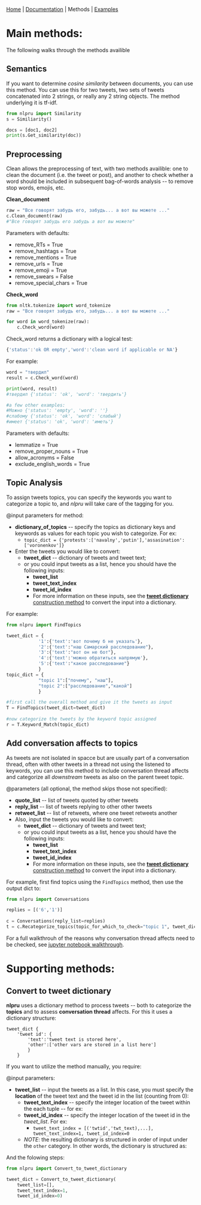 [Home](../README.md) |  [Documentation](README.md) | Methods | [Examples](../examples/README.md)

# Main methods:

The following walks through the methods availible

## Semantics

If you want to determine *cosine similarity* between documents, you can use this method. You can use this for two tweets, two sets of tweets concatenated into 2 strings, or really any 2 string objects. The method underlying it is tf-idf.

```python
from nlpru import Similarity
s = Similiarity()

docs = [doc1, doc2]
print(s.Get_similarity(doc))
```

## Preprocessing

Clean allows the preprocessing of text, with two methods availible: one to clean the document (i.e. the tweet or post), and another to check whether a word should be included in subsequent bag-of-words analysis -- to remove stop words, emojis, etc.

**Clean_document**
```python
raw = "Все говорят забудь его, забудь... а вот вы можете ..."
c.Clean_document(raw)
#"Все говорят забудь его забудь а вот вы можете"
```
Parameters with defaults:
* remove_RTs = True
* remove_hashtags = True
* remove_mentions = True
* remove_urls = True
* remove_emoji = True
* remove_swears = False
* remove_special_chars = True


**Check_word**

```python
from nltk.tokenize import word_tokenize 
raw = "Все говорят забудь его, забудь... а вот вы можете ..."

for word in word_tokenize(raw):
    c.Check_word(word)
```

Check_word returns a dictionary with a logical test: 
```javascript
{'status':'ok OR empty','word':'clean word if applicable or NA'}
```

For example:
```python
word = "твердил"
result = c.Check_word(word)

print(word, result)
#твердил {'status': 'ok', 'word': 'твердить'}

#a few other examples:
#Можно {'status': 'empty', 'word': ''}
#слабому {'status': 'ok', 'word': 'слабый'}
#имеет {'status': 'ok', 'word': 'иметь'}
```
Parameters with defaults:
* lemmatize = True 
* remove_proper_nouns = True
* allow_acronyms = False 
* exclude_english_words = True

## Topic Analysis

To assign tweets topics, you can specify the keywords you want to categorize a topic to, and *nlpru* will take care of the tagging for you. 

@input parameters for method:
* **dictionary_of_topics** -- specify the topics as dictionary keys and keywords as values for each topic you wish to categorize. For ex:
    * `topic_dict = {'protests':['navalny','putin'],'assasination':['voronenkov']}`
* Enter the tweets you would like to convert: 
    * **tweet_dict** -- dictionary of tweets and tweet text;
    * or you could input tweets as a list, hence you should have the following inputs:
        * **tweet_list**
        * **tweet_text_index**
        * **tweet_id_index**
        * For more information on these inputs, see the [**tweet dictionary** construction method](#convert-to-tweet-dictionary) to convert the input into a dictionary.
    

For example: 

```python
from nlpru import FindTopics

tweet_dict = {
            '1':{'text':'вот почему б не указать'},
            '2':{'text':"наш Самарский расследование"},
            '3':{'text':"вот он не бот"},
            '4':{'text':'можно обратиться напрямую'},
            '5':{'text':"какое расследование"}
            }
topic_dict = {
            "topic 1":["почему", "наш"],
            "topic 2":["расследование","какой"]
            }

#first call the overall method and give it the tweets as input
T = FindTopics(tweet_dict=tweet_dict) 
            
#now categorize the tweets by the keyword topic assigned
r = T.Keyword_Match(topic_dict)
```
    
## Add conversation affects to topics

As tweets are not isolated in spacce but are usually part of a conversation thread, often with other tweets in a thread not using the listened to keywords, you can use this method to include conversation thread affects and categorize all *downstream* tweets as also on the parent tweet topic. 

@parameters (all optional, the method skips those not specified):
* **quote_list** -- list of tweets quoted by other tweets
* **reply_list** -- list of tweets replying to other other tweets
* **retweet_list** -- list of retweets, where one tweet retweets another
* Also, input the tweets you would like to convert: 
    * **tweet_dict** -- dictionary of tweets and tweet text;
    * or you could input tweets as a list, hence you should have the following inputs:
        * **tweet_list**
        * **tweet_text_index**
        * **tweet_id_index**
        * For more information on these inputs, see the [**tweet dictionary** construction method](#convert-to-tweet-dictionary) to convert the input into a dictionary.
    
For example, first find topics using the `FindTopics` method, then use the output dict to:

```python
from nlpru import Conversations

replies = [('6','1')]
    
c = Conversations(reply_list=replies)
t = c.Recategorize_topics(topic_for_which_to_check="topic 1", tweet_dict=tweet_dict)
```
    
For a full walkthrouh of the reasons why conversation thread affects need to be checked, see  [jupyter notebook walkthrough](../examples/Categorizing_by_topic_using_conversation_threads.ipynb).


# Supporting methods:

## Convert to tweet dictionary

**nlpru** uses a dictionary method to process tweets -- both to categorize the **topics** and to assess **conversation thread** affects. For this it uses a dictionary structure:

```
tweet_dict {
    'tweet id': {
        'text':'tweet text is stored here',
        'other':['other vars are stored in a list here']
        }  
    }
```

If you want to utilize the method manually, you require:

@input parameters:
* **tweet_list** -- input the tweets as a list. In this case, you must specify the **location** of the tweet text and the tweet id in the list (counting from 0):
    * **tweet_text_index** -- specify the integer location of the tweet within the each tuple -- for ex:
    * **tweet_id_index** -- specify the integer location of the tweet id in the *tweet_list*. For ex:
        * `tweet_text_index = [('twtid','twt_text),...], tweet_text_index=1, tweet_id_index=0`
    * *NOTE*: the resulting dictionary is structured in order of input under the `other` category. In other words, the dictionary is structured as: 
    
And the folowing steps:
    
```python
from nlpru import Convert_to_tweet_dictionary

tweet_dict = Convert_to_tweet_dictionary(
    tweet_list=[], 
    tweet_text_index=1,
    tweet_id_index=0)
```